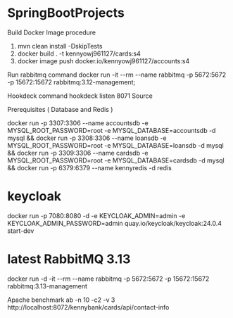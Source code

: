 # SpringBootProjects

Build Docker Image procedure
1. mvn clean install -DskipTests
2. docker build . -t kennyowj961127/cards:s4 
3. docker image push docker.io/kennyowj961127/accounts:s4

Run rabbitmq command
 docker run -it --rm --name rabbitmq -p 5672:5672 -p 15672:15672 rabbitmq:3.12-management;           

Hookdeck command
hookdeck listen 8071 Source

Prerequisites ( Database and Redis )

docker run -p 3307:3306 --name accountsdb -e MYSQL_ROOT_PASSWORD=root -e MYSQL_DATABASE=accountsdb -d mysql &&
docker run -p 3308:3306 --name loansdb -e MYSQL_ROOT_PASSWORD=root -e MYSQL_DATABASE=loansdb -d mysql &&
docker run -p 3309:3306 --name cardsdb -e MYSQL_ROOT_PASSWORD=root -e MYSQL_DATABASE=cardsdb -d mysql &&
docker run -p 6379:6379 --name kennyredis -d redis

# keycloak 
docker run -p 7080:8080 -d -e KEYCLOAK_ADMIN=admin -e KEYCLOAK_ADMIN_PASSWORD=admin quay.io/keycloak/keycloak:24.0.4 start-dev
# latest RabbitMQ 3.13
docker run -d -it --rm --name rabbitmq -p 5672:5672 -p 15672:15672 rabbitmq:3.13-management

Apache benchmark
ab -n 10 -c2 -v 3 http://localhost:8072/kennybank/cards/api/contact-info


